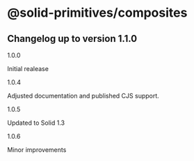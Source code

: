 # @solid-primitives/composites

## Changelog up to version 1.1.0

1.0.0

Initial realease

1.0.4

Adjusted documentation and published CJS support.

1.0.5

Updated to Solid 1.3

1.0.6

Minor improvements
